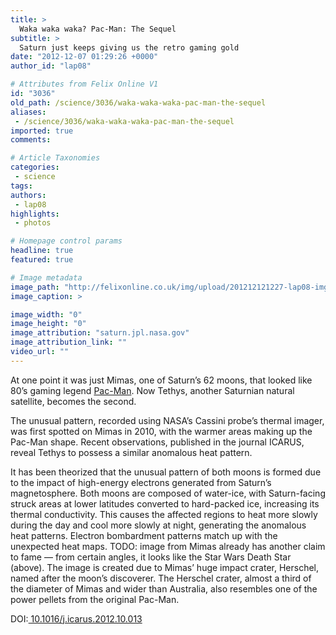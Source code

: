 ```yaml
---
title: >
  Waka waka waka? Pac-Man: The Sequel
subtitle: >
  Saturn just keeps giving us the retro gaming gold
date: "2012-12-07 01:29:26 +0000"
author_id: "lap08"

# Attributes from Felix Online V1
id: "3036"
old_path: /science/3036/waka-waka-waka-pac-man-the-sequel
aliases:
 - /science/3036/waka-waka-waka-pac-man-the-sequel
imported: true
comments:

# Article Taxonomies
categories:
 - science
tags:
authors:
 - lap08
highlights:
 - photos

# Homepage control params
headline: true
featured: true

# Image metadata
image_path: "http://felixonline.co.uk/img/upload/201212121227-lap08-img004673-br500.jpg"
image_caption: >

image_width: "0"
image_height: "0"
image_attribution: "saturn.jpl.nasa.gov"
image_attribution_link: ""
video_url: ""
---
```


At one point it was just Mimas, one of Saturn’s 62 moons, that looked like 80’s gaming legend [Pac-Man](http://en.wikipedia.org/wiki/Pac-Man). Now Tethys, another Saturnian natural satellite, becomes the second.

The unusual pattern, recorded using NASA’s Cassini probe’s thermal imager, was first spotted on Mimas in 2010, with the warmer areas making up the Pac-Man shape. Recent observations, published in the journal ICARUS, reveal Tethys to possess a similar anomalous heat pattern.

It has been theorized that the unusual pattern of both moons is formed due to the impact of high-energy electrons generated from Saturn’s magnetosphere. Both moons are composed of water-ice, with Saturn-facing struck areas at lower latitudes converted to hard-packed ice, increasing its thermal conductivity. This causes the affected regions to heat more slowly during the day and cool more slowly at night, generating the anomalous heat patterns. Electron bombardment patterns match up with the unexpected heat maps.
TODO: image from
Mimas already has another claim to fame — from certain angles, it looks like the Star Wars Death Star (above). The image is created due to Mimas’ huge impact crater, Herschel, named after the moon’s discoverer. The Herschel crater, almost a third of the diameter of Mimas and wider than Australia, also resembles one of the power pellets from the original Pac-Man.

DOI:[ 10.1016/j.icarus.2012.10.013](http://www.sciencedirect.com/science/article/pii/S0019103512004204)
